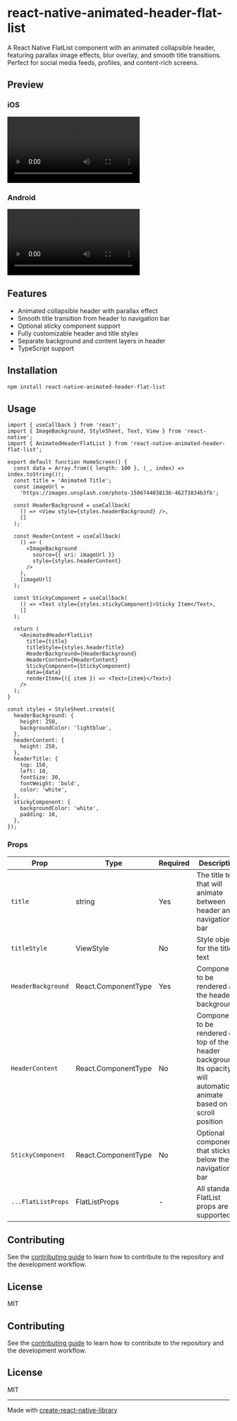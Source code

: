 # react-native-animated-header-flat-list

A React Native FlatList component with an animated collapsible header, featuring parallax image effects, blur overlay, and smooth title transitions. Perfect for social media feeds, profiles, and content-rich screens.

## Preview

### iOS

![iOS](./assets/iOS.mp4)

### Android

![Android](./assets/Android.mp4)

## Features

- Animated collapsible header with parallax effect
- Smooth title transition from header to navigation bar
- Optional sticky component support
- Fully customizable header and title styles
- Separate background and content layers in header
- TypeScript support

## Installation

```sh
npm install react-native-animated-header-flat-list
```

## Usage

```tsx
import { useCallback } from 'react';
import { ImageBackground, StyleSheet, Text, View } from 'react-native';
import { AnimatedHeaderFlatList } from 'react-native-animated-header-flat-list';

export default function HomeScreen() {
  const data = Array.from({ length: 100 }, (_, index) => index.toString());
  const title = 'Animated Title';
  const imageUrl =
    'https://images.unsplash.com/photo-1506744038136-46273834b3fb';

  const HeaderBackground = useCallback(
    () => <View style={styles.headerBackground} />,
    []
  );

  const HeaderContent = useCallback(
    () => (
      <ImageBackground
        source={{ uri: imageUrl }}
        style={styles.headerContent}
      />
    ),
    [imageUrl]
  );

  const StickyComponent = useCallback(
    () => <Text style={styles.stickyComponent}>Sticky Item</Text>,
    []
  );

  return (
    <AnimatedHeaderFlatList
      title={title}
      titleStyle={styles.headerTitle}
      HeaderBackground={HeaderBackground}
      HeaderContent={HeaderContent}
      StickyComponent={StickyComponent}
      data={data}
      renderItem={({ item }) => <Text>{item}</Text>}
    />
  );
}

const styles = StyleSheet.create({
  headerBackground: {
    height: 250,
    backgroundColor: 'lightblue',
  },
  headerContent: {
    height: 250,
  },
  headerTitle: {
    top: 150,
    left: 10,
    fontSize: 30,
    fontWeight: 'bold',
    color: 'white',
  },
  stickyComponent: {
    backgroundColor: 'white',
    padding: 10,
  },
});
```

### Props

| Prop               | Type                | Required | Description                                                                                                               |
| ------------------ | ------------------- | -------- | ------------------------------------------------------------------------------------------------------------------------- |
| `title`            | string              | Yes      | The title text that will animate between header and navigation bar                                                        |
| `titleStyle`       | ViewStyle           | No       | Style object for the title text                                                                                           |
| `HeaderBackground` | React.ComponentType | Yes      | Component to be rendered as the header background                                                                         |
| `HeaderContent`    | React.ComponentType | No       | Component to be rendered on top of the header background. Its opacity will automatically animate based on scroll position |
| `StickyComponent`  | React.ComponentType | No       | Optional component that sticks below the navigation bar                                                                   |
| `...FlatListProps` | FlatListProps       | -        | All standard FlatList props are supported                                                                                 |

## Contributing

See the [contributing guide](CONTRIBUTING.md) to learn how to contribute to the repository and the development workflow.

## License

MIT

## Contributing

See the [contributing guide](CONTRIBUTING.md) to learn how to contribute to the repository and the development workflow.

## License

MIT

---

Made with [create-react-native-library](https://github.com/callstack/react-native-builder-bob)
